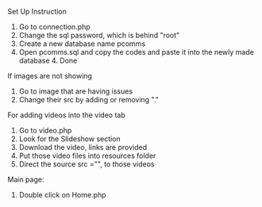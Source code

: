 Set Up Instruction
1. Go to connection.php
2. Change the sql password, which is behind "root"
3. Create a new database name pcomms
4. Open pcomms.sql and copy the codes and paste it into the newly made database
4. Done

If images are not showing
1. Go to image that are having issues
2. Change their src by adding or removing "."

For adding videos into the video tab
1. Go to video.php
2. Look for the Slideshow section
3. Download the video, links are provided
4. Put those video files into resources folder
5. Direct the source src ="", to those videos

Main page:
1. Double click on Home.php
